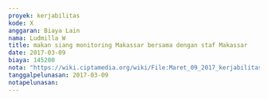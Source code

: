```yaml
---
proyek: kerjabilitas
kode: X
anggaran: Biaya Lain
nama: Ludmilla W
title: makan siang monitoring Makassar bersama dengan staf Makassar
date: 2017-03-09
biaya: 145200
nota: "https://wiki.ciptamedia.org/wiki/File:Maret_09_2017_kerjabilitas_X_konsumsi_lagaligo_ludmilla.jpg"
tanggalpelunasan: 2017-03-09
notapelunasan:
---
```

